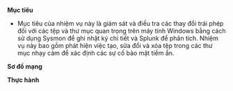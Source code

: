 **Mục tiêu**

- Mục tiêu của nhiệm vụ này là giám sát và điều tra các thay đổi trái phép đối với các tệp và thư mục quan trọng trên máy tính Windows bằng cách sử dụng Sysmon để ghi nhật ký chi tiết và Splunk để phân tích.
Nhiệm vụ này bao gồm phát hiện việc tạo, sửa đổi và xóa tệp trong các thư mục nhạy cảm để xác định các sự cố bảo mật tiềm ẩn.

**Sơ đồ mạng**


**Thực hành**
